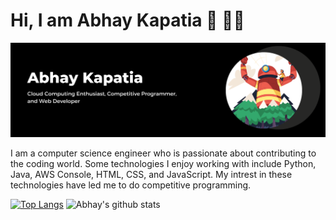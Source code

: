 <h1>Hi, I am Abhay Kapatia 👋 👨‍💻</h1>
<img src = "https://github.com/abhay-kapatia/abhay-kapatia/blob/main/assets/Black%20and%20White%20Modern%20Business%20LinkedIn%20Banner.png">

I am a computer science engineer who is passionate about contributing to the coding world. Some technologies I enjoy working with include Python, Java, AWS Console, HTML, CSS, and JavaScript. My intrest in these technologies have led me to do competitive programming. 

[![Top Langs](https://github-readme-stats.vercel.app/api/top-langs/?username=anuraghazra)](https://github.com/anuraghazra/github-readme-stats)  ![Abhay's github stats](https://github-readme-stats.vercel.app/api?username=abhay-kapatia) 
